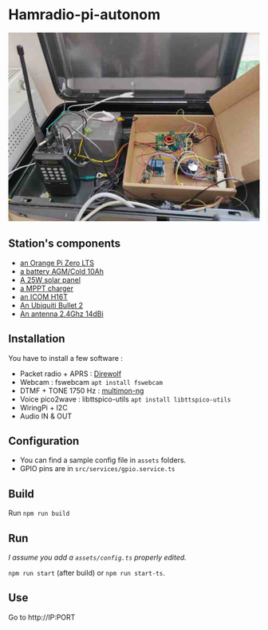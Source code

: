 # Hamradio-pi-autonom

![Station from the inside](assets/dashboard/assets/images/station.jpg)

## Station's components
*   [an Orange Pi Zero LTS](http://www.orangepi.org/orangepizerolts/)
*   [a battery AGM/Cold 10Ah](https://www.all-batteries.fr/batterie-plomb/sonnenschein/a512-10s.html)
*   [A 25W solar panel](https://www.amazon.fr/gp/product/B07KG2TB6V)
*   [a MPPT charger](http://www.danjuliodesigns.com/products/makerpower.html)
*   [an ICOM H16T](http://www.rigpix.com/protrx/icom_ich16t.htm)
*   [An Ubiquiti Bullet 2](https://www.wifi-france.com/ubiquiti/bullet-2)
*   [An antenna 2.4Ghz 14dBi](https://www.amazon.fr/gp/product/B00N2NEUKS/ref=ppx_yo_dt_b_asin_image_o01_s00)

## Installation
You have to install a few software :
* Packet radio + APRS : [Direwolf](https://github.com/wb2osz/direwolf)
* Webcam : fswebcam `apt install fswebcam`
* DTMF + TONE 1750 Hz : [multimon-ng](https://github.com/valentintintin/multimon-ng)
* Voice pico2wave : libttspico-utils `apt install libttspico-utils`
* WiringPi + I2C
* Audio IN & OUT

## Configuration
 * You can find a sample config file in `assets` folders.
 * GPIO pins are in `src/services/gpio.service.ts`

## Build
Run `npm run build`

## Run
*I assume you add a `assets/config.ts` properly edited.*

`npm run start` (after build) or `npm run start-ts`.

## Use
Go to http://IP:PORT

